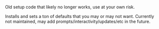 Old setup code that likely no longer works, use at your own risk.

Installs and sets a ton of defaults that you may or may not want.  Currently not maintained, may add prompts/interactivity/updates/etc in the future.

